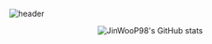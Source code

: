 
![header](https://capsule-render.vercel.app/api?type=venom&text=JinWooP98)

<p align="center">
  <img src="https://github-readme-stats.vercel.app/api?username=JinWooP98&show_icons=true&theme=radical" alt="JinWooP98's GitHub stats">
</p>
